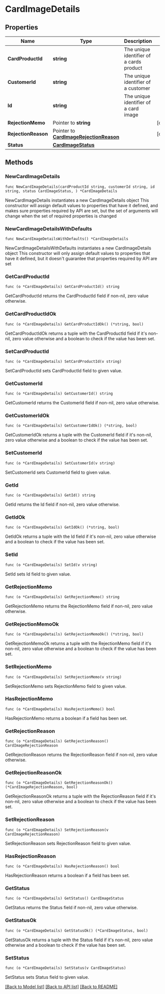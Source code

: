 # CardImageDetails

## Properties

Name | Type | Description | Notes
------------ | ------------- | ------------- | -------------
**CardProductId** | **string** | The unique identifier of a cards product | 
**CustomerId** | **string** | The unique identifier of a customer | 
**Id** | **string** | The unique identifier of a card image | 
**RejectionMemo** | Pointer to **string** |  | [optional] 
**RejectionReason** | Pointer to [**CardImageRejectionReason**](CardImageRejectionReason.md) |  | [optional] 
**Status** | [**CardImageStatus**](CardImageStatus.md) |  | 

## Methods

### NewCardImageDetails

`func NewCardImageDetails(cardProductId string, customerId string, id string, status CardImageStatus, ) *CardImageDetails`

NewCardImageDetails instantiates a new CardImageDetails object
This constructor will assign default values to properties that have it defined,
and makes sure properties required by API are set, but the set of arguments
will change when the set of required properties is changed

### NewCardImageDetailsWithDefaults

`func NewCardImageDetailsWithDefaults() *CardImageDetails`

NewCardImageDetailsWithDefaults instantiates a new CardImageDetails object
This constructor will only assign default values to properties that have it defined,
but it doesn't guarantee that properties required by API are set

### GetCardProductId

`func (o *CardImageDetails) GetCardProductId() string`

GetCardProductId returns the CardProductId field if non-nil, zero value otherwise.

### GetCardProductIdOk

`func (o *CardImageDetails) GetCardProductIdOk() (*string, bool)`

GetCardProductIdOk returns a tuple with the CardProductId field if it's non-nil, zero value otherwise
and a boolean to check if the value has been set.

### SetCardProductId

`func (o *CardImageDetails) SetCardProductId(v string)`

SetCardProductId sets CardProductId field to given value.


### GetCustomerId

`func (o *CardImageDetails) GetCustomerId() string`

GetCustomerId returns the CustomerId field if non-nil, zero value otherwise.

### GetCustomerIdOk

`func (o *CardImageDetails) GetCustomerIdOk() (*string, bool)`

GetCustomerIdOk returns a tuple with the CustomerId field if it's non-nil, zero value otherwise
and a boolean to check if the value has been set.

### SetCustomerId

`func (o *CardImageDetails) SetCustomerId(v string)`

SetCustomerId sets CustomerId field to given value.


### GetId

`func (o *CardImageDetails) GetId() string`

GetId returns the Id field if non-nil, zero value otherwise.

### GetIdOk

`func (o *CardImageDetails) GetIdOk() (*string, bool)`

GetIdOk returns a tuple with the Id field if it's non-nil, zero value otherwise
and a boolean to check if the value has been set.

### SetId

`func (o *CardImageDetails) SetId(v string)`

SetId sets Id field to given value.


### GetRejectionMemo

`func (o *CardImageDetails) GetRejectionMemo() string`

GetRejectionMemo returns the RejectionMemo field if non-nil, zero value otherwise.

### GetRejectionMemoOk

`func (o *CardImageDetails) GetRejectionMemoOk() (*string, bool)`

GetRejectionMemoOk returns a tuple with the RejectionMemo field if it's non-nil, zero value otherwise
and a boolean to check if the value has been set.

### SetRejectionMemo

`func (o *CardImageDetails) SetRejectionMemo(v string)`

SetRejectionMemo sets RejectionMemo field to given value.

### HasRejectionMemo

`func (o *CardImageDetails) HasRejectionMemo() bool`

HasRejectionMemo returns a boolean if a field has been set.

### GetRejectionReason

`func (o *CardImageDetails) GetRejectionReason() CardImageRejectionReason`

GetRejectionReason returns the RejectionReason field if non-nil, zero value otherwise.

### GetRejectionReasonOk

`func (o *CardImageDetails) GetRejectionReasonOk() (*CardImageRejectionReason, bool)`

GetRejectionReasonOk returns a tuple with the RejectionReason field if it's non-nil, zero value otherwise
and a boolean to check if the value has been set.

### SetRejectionReason

`func (o *CardImageDetails) SetRejectionReason(v CardImageRejectionReason)`

SetRejectionReason sets RejectionReason field to given value.

### HasRejectionReason

`func (o *CardImageDetails) HasRejectionReason() bool`

HasRejectionReason returns a boolean if a field has been set.

### GetStatus

`func (o *CardImageDetails) GetStatus() CardImageStatus`

GetStatus returns the Status field if non-nil, zero value otherwise.

### GetStatusOk

`func (o *CardImageDetails) GetStatusOk() (*CardImageStatus, bool)`

GetStatusOk returns a tuple with the Status field if it's non-nil, zero value otherwise
and a boolean to check if the value has been set.

### SetStatus

`func (o *CardImageDetails) SetStatus(v CardImageStatus)`

SetStatus sets Status field to given value.



[[Back to Model list]](../../README.md#documentation-for-models) [[Back to API list]](../../README.md#documentation-for-api-endpoints) [[Back to README]](../../README.md)


